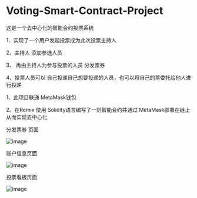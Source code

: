 # Voting-Smart-Contract-Project
这是一个去中心化的智能合约投票系统


1、实现了一个用户发起投票成为此次投票主持人

2、主持人 添加参选人员

3、 再由主持人为参与投票的人员 分发票券

4、投票人员可以 自己投递自己想要投递的人员，也可以将自己的票委托给他人进行投递


1、此项目联通 MetaMask钱包

2、在Remix 使用 Solidity语言编写了一则智能合约并通过 MetaMask部署在链上从而实现去中心化


分发票券 页面

![image](https://github.com/yszhdhy/Voting-Smart-Contract-Project/assets/104622610/07aff78f-5824-49f4-8372-947b927f1a73)

账户信息页面

![image](https://github.com/yszhdhy/Voting-Smart-Contract-Project/assets/104622610/bc05c1b0-2057-4f31-a2ee-388e9ba39ce3)


投票看板页面

![image](https://github.com/yszhdhy/Voting-Smart-Contract-Project/assets/104622610/1302d45c-367c-4a9d-973f-deab9e37d6f4)
